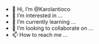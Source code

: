 - 👋 Hi, I’m @Karolantioco
- 👀 I’m interested in ...
- 🌱 I’m currently learning ...
- 💞️ I’m looking to collaborate on ...
- 📫 How to reach me ...

<!---
Karolantioco/Karolantioco is a ✨ special ✨ repository because its `README.md` (this file) appears on your GitHub profile.
You can click the Preview link to take a look at your changes.
--->

